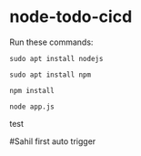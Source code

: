 # node-todo-cicd

Run these commands:


`sudo apt install nodejs`


`sudo apt install npm`


`npm install`

`node app.js`


test

#Sahil first auto trigger 


